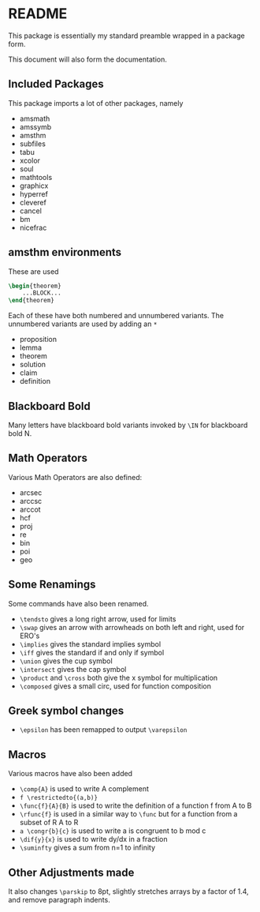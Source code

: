 # README

This package is essentially my standard preamble wrapped in a package form.

This document will also form the documentation.

## Included Packages
This package imports a lot of other packages, namely
- amsmath
- amssymb
- amsthm
- subfiles
- tabu
- xcolor
- soul
- mathtools
- graphicx
- hyperref
- cleveref
- cancel
- bm
- nicefrac

## amsthm environments
These are used
```tex
\begin{theorem}
	...BLOCK...
\end{theorem}
```
Each of these have both numbered and unnumbered variants. The unnumbered variants are used by adding an `*`
 - proposition
 - lemma
 - theorem
 - solution
 - claim
 - definition

## Blackboard Bold
Many letters have blackboard bold variants invoked by `\IN` for blackboard bold N.

## Math Operators
Various Math Operators are also defined:
- arcsec
- arccsc
- arccot
- hcf
- proj
- re
- bin
- poi
- geo

## Some Renamings
Some commands have also been renamed.
- `\tendsto` gives a long right arrow, used for limits
- `\swap` gives an arrow with arrowheads on both left and right, used for ERO's
- `\implies` gives the standard implies symbol
- `\iff` gives the standard if and only if symbol
- `\union` gives the cup symbol
- `\intersect` gives the cap symbol
- `\product` and `\cross` both give the x symbol for multiplication
- `\composed` gives a small circ, used for function composition

## Greek symbol changes
- `\epsilon` has been remapped to output `\varepsilon`

## Macros
Various macros have also been added

- `\comp{A}` is used to write A complement
- `f \restrictedto{(a,b)}`
- `\func{f}{A}{B}` is used to write the definition of a function f from A to B
- `\rfunc{f}` is used in a similar way to `\func` but for a function from a subset of R A to R
- `a \congr{b}{c}` is used to write a is congruent to b mod c
- `\dif{y}{x}` is used to write dy/dx in a fraction
- `\suminfty` gives a sum from n=1 to infinity

## Other Adjustments made
It also changes `\parskip` to 8pt, slightly stretches arrays by a factor of 1.4, and remove paragraph indents.
